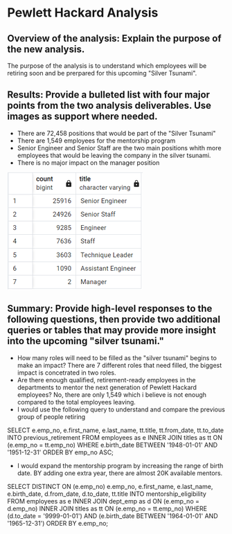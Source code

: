 # Pewlett Hackard Analysis

## Overview of the analysis: Explain the purpose of the new analysis.
The purpose of the analysis is to understand which employees will be retiring soon and be prerpared for this upcoming "Silver Tsunami".

## Results: Provide a bulleted list with four major points from the two analysis deliverables. Use images as support where needed.

- There are 72,458 positions that would be part of the "Silver Tsunami"
- There are 1,549 employees for the mentorship program
- Senior Engineer and Senior Staff are the two main positions whith more employees that would be leaving the company in the silver tsunami.
- There is no major impact on the manager position

![Retiring Titles](https://github.com/bernardinoe/Pewlett-Hackard-Analysis/blob/main/RetiringImage.PNG)


## Summary: Provide high-level responses to the following questions, then provide two additional queries or tables that may provide more insight into the upcoming "silver tsunami."
- How many roles will need to be filled as the "silver tsunami" begins to make an impact?
There are 7 different roles that need filled, the biggest impact is concetrated in two roles. 
- Are there enough qualified, retirement-ready employees in the departments to mentor the next generation of Pewlett Hackard employees?
No, there are only 1,549 which i believe is not enough compared to the total employees leaving.
- I would use the following query to understand and compare the previous group of people retiring

SELECT e.emp_no,
	e.first_name,
	e.last_name,
	tt.title,
	tt.from_date,
	tt.to_date
INTO previous_retirement
FROM employees as e
	INNER JOIN titles as tt
	ON (e.emp_no = tt.emp_no)
WHERE e.birth_date BETWEEN '1948-01-01' AND '1951-12-31'
ORDER BY emp_no ASC;

- I would expand the mentorship program by increasing the range of birth date. BY adding one extra year, there are almost 20K available mentors.

SELECT DISTINCT ON (e.emp_no)
	e.emp_no, 
	e.first_name,
	e.last_name,
	e.birth_date,
	d.from_date,
	d.to_date,
	tt.title
INTO mentorship_eligibility
FROM employees as e
	INNER JOIN dept_emp as d
	 	ON (e.emp_no = d.emp_no)
	INNER JOIN titles as tt
	 	ON (e.emp_no = tt.emp_no)
WHERE (d.to_date = '9999-01-01')
AND (e.birth_date BETWEEN '1964-01-01' AND '1965-12-31')
ORDER BY e.emp_no;